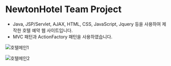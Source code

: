 # NewtonHotel Team Project

- Java, JSP/Servlet, AJAX, HTML, CSS, JavaScript, Jquery 등을 사용하여 제작한 호텔 예약 웹 사이트입니다.
- MVC 패턴과 ActionFactory 패턴을 사용하였습니다.

![호텔메인1](https://user-images.githubusercontent.com/83577481/130219221-1bdf6c66-1b1a-4d29-a10b-ffca997045e2.PNG)

![호텔메인2](https://user-images.githubusercontent.com/83577481/130219424-722e6469-18c7-42a0-b6db-bf5b654692e7.PNG)



